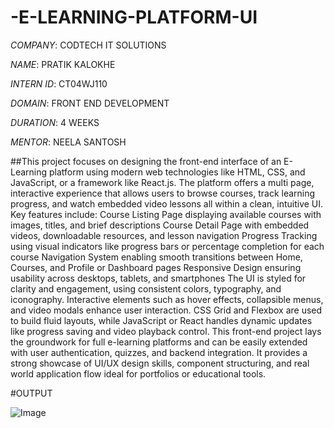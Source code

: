 # -E-LEARNING-PLATFORM-UI

*COMPANY*: CODTECH IT SOLUTIONS

*NAME*: PRATIK KALOKHE

*INTERN ID*: CT04WJ110

*DOMAIN*: FRONT END DEVELOPMENT

*DURATION*: 4 WEEKS

*MENTOR*: NEELA SANTOSH

##This project focuses on designing the front-end interface of an E-Learning platform using modern web technologies like HTML, CSS, and JavaScript, or a framework like React.js. The platform offers a multi page, interactive experience that allows users to browse courses, track learning progress, and watch embedded video lessons all within a clean, intuitive UI.
Key features include:
Course Listing Page displaying available courses with images, titles, and brief descriptions
Course Detail Page with embedded videos, downloadable resources, and lesson navigation
Progress Tracking using visual indicators like progress bars or percentage completion for each course
Navigation System enabling smooth transitions between Home, Courses, and Profile or Dashboard pages
Responsive Design ensuring usability across desktops, tablets, and smartphones
The UI is styled for clarity and engagement, using consistent colors, typography, and iconography. Interactive elements such as hover effects, collapsible menus, and video modals enhance user interaction. CSS Grid and Flexbox are used to build fluid layouts, while JavaScript or React handles dynamic updates like progress saving and video playback control.
This front-end project lays the groundwork for full e-learning platforms and can be easily extended with user authentication, quizzes, and backend integration. It provides a strong showcase of UI/UX design skills, component structuring, and real world application flow ideal for portfolios or educational tools.

#OUTPUT

![Image](https://github.com/user-attachments/assets/6e812454-66a1-43ca-8407-e2a1e2b17f5a)
